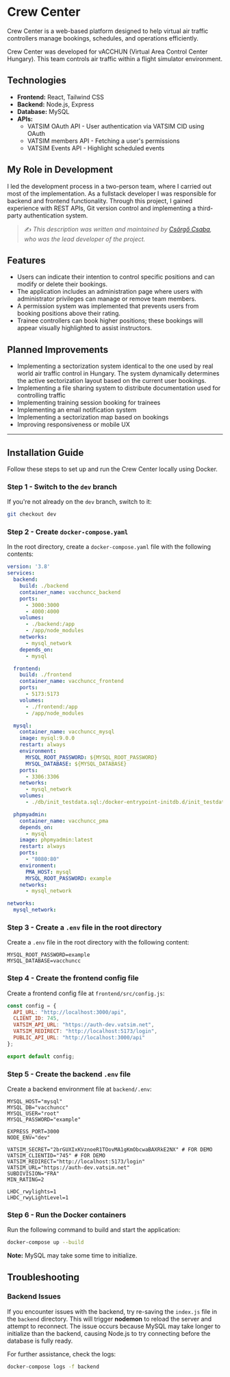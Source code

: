 # Crew Center

Crew Center is a web-based platform designed to help virtual air traffic controllers manage bookings, schedules, and operations efficiently.

Crew Center was developed for vACCHUN (Virtual Area Control Center Hungary). This team controls air traffic within a flight simulator environment.

## Technologies
- **Frontend:** React, Tailwind CSS  
- **Backend:** Node.js, Express  
- **Database:** MySQL  
- **APIs:**
  - VATSIM OAuth API - User authentication via VATSIM CID using OAuth  
  - VATSIM members API - Fetching a user's permissions  
  - VATSIM Events API - Highlight scheduled events  

## My Role in Development
I led the development process in a two-person team, where I carried out most of the implementation. As a fullstack developer I was responsible for backend and frontend functionality. Through this project, I gained experience with REST APIs, Git version control and implementing a third-party authentication system.

> ✍️ *This description was written and maintained by [Csörgő Csaba](https://github.com/<your-github-username>), who was the lead developer of the project.*

## Features
- Users can indicate their intention to control specific positions and can modify or delete their bookings.  
- The application includes an administration page where users with administrator privileges can manage or remove team members.  
- A permission system was implemented that prevents users from booking positions above their rating.  
- Trainee controllers can book higher positions; these bookings will appear visually highlighted to assist instructors.  

## Planned Improvements
- Implementing a sectorization system identical to the one used by real world air traffic control in Hungary. The system dynamically determines the active sectorization layout based on the current user bookings.  
- Implementing a file sharing system to distribute documentation used for controlling traffic  
- Implementing training session booking for trainees  
- Implementing an email notification system  
- Implementing a sectorization map based on bookings  
- Improving responsiveness or mobile UX  

---

## Installation Guide

Follow these steps to set up and run the Crew Center locally using Docker.

### Step 1 - Switch to the `dev` branch
If you're not already on the `dev` branch, switch to it:
```sh
git checkout dev
```

### Step 2 - Create `docker-compose.yaml`
In the root directory, create a `docker-compose.yaml` file with the following contents:
```yaml
version: '3.8'
services:
  backend:
    build: ./backend
    container_name: vacchuncc_backend
    ports:
      - 3000:3000
      - 4000:4000
    volumes:
      - ./backend:/app
      - /app/node_modules
    networks:
      - mysql_network
    depends_on:
      - mysql

  frontend:
    build: ./frontend
    container_name: vacchuncc_frontend
    ports:
      - 5173:5173
    volumes:
      - ./frontend:/app
      - /app/node_modules

  mysql:
    container_name: vacchuncc_mysql
    image: mysql:9.0.0
    restart: always
    environment:
      MYSQL_ROOT_PASSWORD: ${MYSQL_ROOT_PASSWORD}
      MYSQL_DATABASE: ${MYSQL_DATABASE}
    ports:
      - 3306:3306
    networks:
      - mysql_network
    volumes:
      - ./db/init_testdata.sql:/docker-entrypoint-initdb.d/init_testdata.sql

  phpmyadmin:
    container_name: vacchuncc_pma
    depends_on:
      - mysql
    image: phpmyadmin:latest
    restart: always
    ports:
      - "8080:80"
    environment:
      PMA_HOST: mysql
      MYSQL_ROOT_PASSWORD: example
    networks:
      - mysql_network

networks:
  mysql_network:
```

### Step 3 - Create a `.env` file in the root directory
Create a `.env` file in the root directory with the following content:
```env
MYSQL_ROOT_PASSWORD=example
MYSQL_DATABASE=vacchuncc
```

### Step 4 - Create the frontend config file
Create a frontend config file at `frontend/src/config.js`:
```js
const config = {
  API_URL: "http://localhost:3000/api",
  CLIENT_ID: 745,
  VATSIM_API_URL: "https://auth-dev.vatsim.net",
  VATSIM_REDIRECT: "http://localhost:5173/login",
  PUBLIC_API_URL: "http://localhost:3000/api"
};

export default config;
```

### Step 5 - Create the backend `.env` file
Create a backend environment file at `backend/.env`:
```env
MYSQL_HOST="mysql"
MYSQL_DB="vacchuncc"
MYSQL_USER="root"
MYSQL_PASSWORD="example"

EXPRESS_PORT=3000
NODE_ENV="dev"

VATSIM_SECRET="2brGUXIxKVznoeR1TOovMA1gKmObcwaBAXRkE2NX" # FOR DEMO
VATSIM_CLIENTID="745" # FOR DEMO
VATSIM_REDIRECT="http://localhost:5173/login"
VATSIM_URL="https://auth-dev.vatsim.net"
SUBDIVISION="FRA"
MIN_RATING=2

LHDC_rwylights=1
LHDC_rwyLightLevel=1
```

### Step 6 - Run the Docker containers
Run the following command to build and start the application:
```sh
docker-compose up --build
```
**Note:** MySQL may take some time to initialize.

## Troubleshooting

### Backend Issues
If you encounter issues with the backend, try re-saving the `index.js` file in the `backend` directory. This will trigger **nodemon** to reload the server and attempt to reconnect. The issue occurs because MySQL may take longer to initialize than the backend, causing Node.js to try connecting before the database is fully ready.

For further assistance, check the logs:
```sh
docker-compose logs -f backend
```
